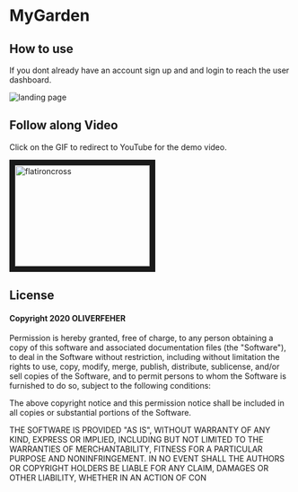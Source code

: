 # MyGarden
## How to use
If you dont already have an account sign up and and login to reach the user dashboard.

![landing page](https://media.giphy.com/media/PkpJhOlA2QUFkMZXKA/giphy.gif)


## Follow along Video
Click on the GIF to redirect to YouTube for the demo video.

<a href="https://www.youtube.com/watch?v=raOQzqKrqAA" target="_blank">
    <img src="https://res.cloudinary.com/practicaldev/image/fetch/s--8etw2-In--/c_limit%2Cf_auto%2Cfl_progressive%2Cq_auto%2Cw_880/https://i.ibb.co/x6dSz8Y/index-snap.jpg" alt="flatironcross " width="240" height="180" border="10"/>
</a> 


## License
#### Copyright 2020 OLIVERFEHER

Permission is hereby granted, free of charge, to any person obtaining a copy of this software and associated documentation files (the "Software"), to deal in the Software without restriction, including without limitation the rights to use, copy, modify, merge, publish, distribute, sublicense, and/or sell copies of the Software, and to permit persons to whom the Software is furnished to do so, subject to the following conditions:

The above copyright notice and this permission notice shall be included in all copies or substantial portions of the Software.

THE SOFTWARE IS PROVIDED "AS IS", WITHOUT WARRANTY OF ANY KIND, EXPRESS OR IMPLIED, INCLUDING BUT NOT LIMITED TO THE WARRANTIES OF MERCHANTABILITY, FITNESS FOR A PARTICULAR PURPOSE AND NONINFRINGEMENT. IN NO EVENT SHALL THE AUTHORS OR COPYRIGHT HOLDERS BE LIABLE FOR ANY CLAIM, DAMAGES OR OTHER LIABILITY, WHETHER IN AN ACTION OF CON

